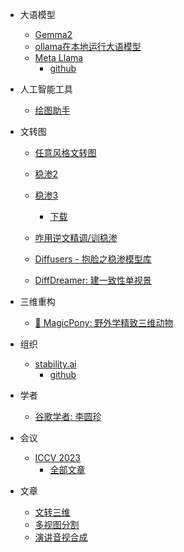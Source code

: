 - 大语模型
  - [Gemma2](https://huggingface.co/blog/zh/gemma2)
  - [ollama在本地运行大语模型](https://ollama.com/)
  - [Meta Llama](https://llama.meta.com/)
    - [github](https://github.com/meta-llama)

- 人工智能工具
  - [绘图助手](https://www.autodraw.com/)

- 文转图
  - [任意风格文转图](https://styledrop.github.io/)
  - [稳渗2](https://theprompt.io/p/stable-diffusion-v2)
  - [稳渗3](https://stability.ai/news/stable-diffusion-3)
    - [下载](https://huggingface.co/stabilityai/stable-diffusion-3-medium)
  - [咋用逆文精调/训稳渗](https://mythicalai.substack.com/p/how-to-fine-tune-train-stable-diffusion)

  - [Diffusers - 抱脸之稳渗模型库](https://colab.research.google.com/github/huggingface/notebooks/blob/main/diffusers/diffusers_intro.ipynb)
  - [DiffDreamer: 建一致性单视景](https://primecai.github.io/diffdreamer)

- 三维重构
  - [🎠 MagicPony: 野外学精致三维动物](https://3dmagicpony.github.io/)

- 组织
  - [stability.ai](https://stability.ai/)
    - [github](https://github.com/Stability-AI)


- 学者
  - [谷歌学者: 李圆珍](https://people.csail.mit.edu/yzli/)

- 会议
  - [ICCV 2023](https://iccv2023.thecvf.com/)
    - [全部文章](https://openaccess.thecvf.com/ICCV2023?day=all)

- 文章
  - [文转三维](https://research.nvidia.com/labs/dir/magic3d/)
  - [多视图分割](https://spinnerf3d.github.io/)
  - [演讲音视合成](https://me.kiui.moe/radnerf/)